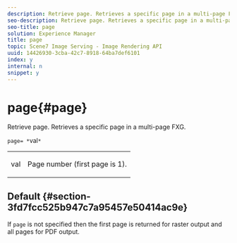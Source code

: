 ```yaml
---
description: Retrieve page. Retrieves a specific page in a multi-page FXG.
seo-description: Retrieve page. Retrieves a specific page in a multi-page FXG.
seo-title: page
solution: Experience Manager
title: page
topic: Scene7 Image Serving - Image Rendering API
uuid: 14426930-3cba-42c7-8918-64ba7def6101
index: y
internal: n
snippet: y
---
```


# page{#page}

Retrieve page. Retrieves a specific page in a multi-page FXG.

 `page= *`val`*`

<table id="simpletable_E92560F812B64A36A3D108CA7DEED5AC"> 
 <tr class="strow"> 
  <td class="stentry"> <p><span class="codeph"> <span class="varname"> val</span></span> </p> </td> 
  <td class="stentry"> <p>Page number (first page is 1). </p></td> 
 </tr> 
</table>

## Default {#section-3fd7fcc525b947c7a95457e50414ac9e}

If `page` is not specified then the first page is returned for raster output and all pages for PDF output. 
